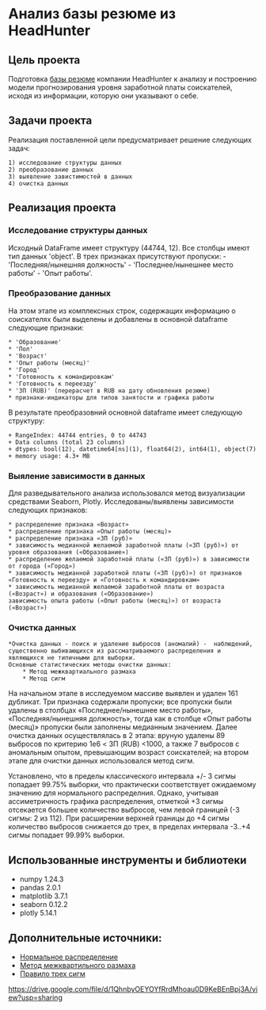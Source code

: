# Анализ базы резюме из HeadHunter

## Цель проекта
Подготовка [базы резюме](https://drive.google.com/file/d/1i3hAJx1jWZFO3TPiHVi9A4yhE8TaJwlP/view?usp=sharing "Link to database file on GoogleDrive") компании HeadHunter к анализу и построению модели прогнозирования уровня заработной платы соискателей, исходя из информации, которую они указывают о себе.

## Задачи проекта
Реализация поставленной цели предусматривает решение следующих задач:

    1) исследование структуры данных
    2) преобразование данных
    3) выявление завистимостей в данных
    4) очистка данных


## Реализация проекта

### Исследование структуры данных
Исходный DataFrame имеет структуру (44744, 12). 
Все столбцы имеют тип данных 'object'. 
В трех признаках присутствуют пропуски: 
    - 'Последняя/нынешняя должность'
    - 'Последнее/нынешнее место работы'
    - 'Опыт работы'.

### Преобразование данных
На этом этапе из комплексных строк, содержащих информацию о соискателях были выделены и добавлены в основной dataframe следующие признаки:

    * 'Образование'
    * 'Пол'
    * 'Возраст'
    * 'Опыт работы (месяц)'
    * 'Город'
    * 'Готовность к командировкам'
    * 'Готовность к переезду'
    * 'ЗП (RUB)' (перерасчет в RUB на дату обновления резюме)
    * признаки-индикаторы для типов занятости и графика работы

В результате преобразовний основной dataframe имеет следующую структуру:

    + RangeIndex: 44744 entries, 0 to 44743
    + Data columns (total 23 columns)
    + dtypes: bool(12), datetime64[ns](1), float64(2), int64(1), object(7)
    + memory usage: 4.3+ MB

### Выяление зависимости в данных
Для разведывательного анализа использовался метод визуализации средствами Seaborn, Plotly. Исследованы/выявлены зависимости следующих признаков:

    * распределение признака «Возраст»
    * распределение признака «Опыт работы (месяц)»
    * распределение признака «ЗП (руб)» 
    * зависимость медианной желаемой заработной платы («ЗП (руб)») от уровня образования («Образование»)
    * распределение желаемой заработной платы («ЗП (руб)») в зависимости от города («Город»)
    * зависимость медианной заработной платы («ЗП (руб)») от признаков «Готовность к переезду» и «Готовность к командировкам»
    * зависимость медианной желаемой заработной платы от возраста («Возраст») и образования («Образование»)
    зависимость опыта работы («Опыт работы (месяц)») от возраста («Возраст»)

### Очистка данных
    *Очистка данных - поиск и удаление выбросов (аномалий) -  наблюдений, существенно выбивающихся из рассматриваемого распределения и являющихся не типичными для выборки.
    Основные статистических методы очистки данных:
        * Метод межквартиального размаха 
        * Метод сигм
На начальном этапе в исследуемом массиве выявлен и удален 161 дубликат.
Три признака содержали пропуски; все пропуски были удалены в столбцах «Последнее/нынешнее место работы», «Последняя/нынешняя должность», тогда как в столбце «Опыт работы (месяц)» пропуски были заполнены медианным значением.
Далее очистка данных осуществлялась в 2 этапа: вруную удалены 89 выбросов по критерию 1e6 < ЗП (RUB) <1000, а также 7 выбросов с аномальным опытом, превышающим возраст соискателей; на втором этапе для очистки данных использовался метод сигм. 

Установлено, что в пределы классического интервала +/- 3 сигмы попадает 99.75% выборки, что практически соответствует ожидаемому значению для нормального распределния. Однако, учитывая ассиметричность графика распределения, отметкой +3 сигмы отсекается большее количество выбросов, чем левой границей (-3 сигмы: 2 из 112). 
При расширении верхней границы до +4 сигмы количество выбросов снижается до трех, в пределах интервала -3..+4 сигмы попадает 99.99% выборки. 

## Использованные инструменты и библиотеки
* numpy 1.24.3
* pandas 2.0.1
* matplotlib 3.7.1
* seaborn 0.12.2
* plotly 5.14.1

## Дополнительные источники:
* [Нормальное распределение](https://ru.wikipedia.org/wiki/Нормальное_распределение)
* [Метод межквартильного размаха](https://recture.ru/common/chto-takoe-pravilo-mezhkvartilnogo-razmaha/)
* [Правило трех сигм](https://wiki.loginom.ru/articles/3-sigma-rule.html)




https://drive.google.com/file/d/1QhnbyOEYOYfRrdMhoau0D9KeBEnBpj3A/view?usp=sharing



